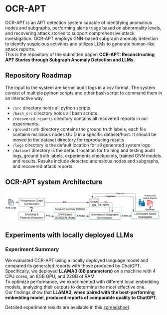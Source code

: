 # OCR-APT
OCR-APT is an APT detection system capable of identifying anomalous nodes and subgraphs, performing alerts triage based on abnormality levels, and recovering attack stories to support comprehensive attack investigation.
OCR-APT employs GNN-based subgraph anomaly detection to identify suspicious activities and utilizes LLMs to generate human-like attack reports.  
This is the repository of the submitted paper: **OCR-APT: Reconstructing APT Stories through Subgraph Anomaly Detection and LLMs.**

## Repository Roadmap
The input to the system are kernel audit logs in a csv format.
The system consist of multiple python scripts and other bash script to command them in an interactive way.
- `/src` directory holds all python scripts.
- `/bash_src` directory holds all bash scripts.
- `/recovered_reports` directory contains all recovered reports in our experiments.
- `/groundtruth` directory contains the ground truth labels, each file contains malicious nodes UUID in a specific dataset/host. It should be moved to the dataset directory for reproducing results
- `/logs` directory is the default location for all generated system logs
- `/dataset` directory is the default location for training and testing audit logs, ground truth labels, experiments checkpoints, trained GNN models and results. Results include detected anomalous nodes and subgraphs, and recovered attack reports.

## OCR-APT system Architecture 
![System Architecture](OCR-APT-system.png)

## Experiments with locally deployed LLMs
### **Experiment Summary** 
We evaluated OCR-APT using a locally deployed language model and compared its generated reports with those produced by ChatGPT. Specifically, we deployed **LLAMA3 (8B parameters)** on a machine with 4 CPU cores, an 8GB GPU, and 22GB of RAM.  
To optimize performance, we experimented with different local embedding models, analyzing their outputs to determine the most effective one.  
Our findings show that **LLAMA3, when paired with the best-performing embedding model, produced reports of comparable quality to ChatGPT**.  

Detailed experiment results are available in this [spreadsheet](Experiments_with_locally_deployed_LLMs.xlsx).  